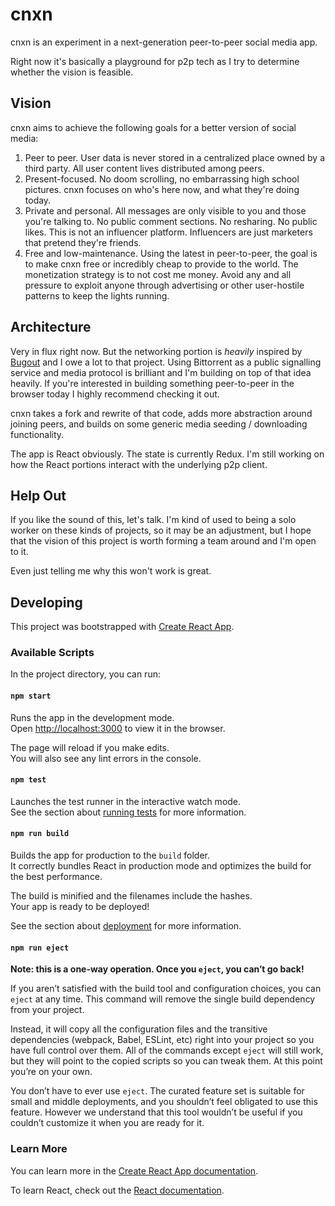 # cnxn

cnxn is an experiment in a next-generation peer-to-peer social media app.

Right now it's basically a playground for p2p tech as I try to determine whether the vision is feasible.

## Vision

cnxn aims to achieve the following goals for a better version of social media:

1. Peer to peer. User data is never stored in a centralized place owned by a third party. All user content lives distributed among peers.
2. Present-focused. No doom scrolling, no embarrassing high school pictures. cnxn focuses on who's here now, and what they're doing today.
3. Private and personal. All messages are only visible to you and those you're talking to. No public comment sections. No resharing. No public likes. This is not an influencer platform. Influencers are just marketers that pretend they're friends.
4. Free and low-maintenance. Using the latest in peer-to-peer, the goal is to make cnxn free or incredibly cheap to provide to the world. The monetization strategy is to not cost me money. Avoid any and all pressure to exploit anyone through advertising or other user-hostile patterns to keep the lights running.

## Architecture

Very in flux right now. But the networking portion is _heavily_ inspired by [Bugout](https://github.com/chr15m/bugout) and I owe a lot to that project. Using Bittorrent as a public signalling service and media protocol is brilliant and I'm building on top of that idea heavily. If you're interested in building something peer-to-peer in the browser today I highly recommend checking it out.

cnxn takes a fork and rewrite of that code, adds more abstraction around joining peers, and builds on some generic media seeding / downloading functionality.

The app is React obviously. The state is currently Redux. I'm still working on how the React portions interact with the underlying p2p client.

## Help Out

If you like the sound of this, let's talk. I'm kind of used to being a solo worker on these kinds of projects, so it may be an adjustment, but I hope that the vision of this project is worth forming a team around and I'm open to it.

Even just telling me why this won't work is great.

## Developing

This project was bootstrapped with [Create React App](https://github.com/facebook/create-react-app).

### Available Scripts

In the project directory, you can run:

#### `npm start`

Runs the app in the development mode.<br />
Open [http://localhost:3000](http://localhost:3000) to view it in the browser.

The page will reload if you make edits.<br />
You will also see any lint errors in the console.

#### `npm test`

Launches the test runner in the interactive watch mode.<br />
See the section about [running tests](https://facebook.github.io/create-react-app/docs/running-tests) for more information.

#### `npm run build`

Builds the app for production to the `build` folder.<br />
It correctly bundles React in production mode and optimizes the build for the best performance.

The build is minified and the filenames include the hashes.<br />
Your app is ready to be deployed!

See the section about [deployment](https://facebook.github.io/create-react-app/docs/deployment) for more information.

#### `npm run eject`

**Note: this is a one-way operation. Once you `eject`, you can’t go back!**

If you aren’t satisfied with the build tool and configuration choices, you can `eject` at any time. This command will remove the single build dependency from your project.

Instead, it will copy all the configuration files and the transitive dependencies (webpack, Babel, ESLint, etc) right into your project so you have full control over them. All of the commands except `eject` will still work, but they will point to the copied scripts so you can tweak them. At this point you’re on your own.

You don’t have to ever use `eject`. The curated feature set is suitable for small and middle deployments, and you shouldn’t feel obligated to use this feature. However we understand that this tool wouldn’t be useful if you couldn’t customize it when you are ready for it.

### Learn More

You can learn more in the [Create React App documentation](https://facebook.github.io/create-react-app/docs/getting-started).

To learn React, check out the [React documentation](https://reactjs.org/).
